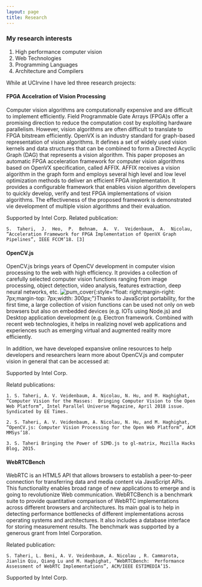 ```yaml
---
layout: page
title: Research
---
```



### My research interests
1. High performance computer vision
2. Web Technologies
3. Programming Languages
4. Architecture and Compilers

While at UCIrvine I have led three research projects:

#### FPGA Accelration of Vision Processing
Computer vision algorithms are computationally expensive and are difficult to implement efficiently. Field Programmable Gate Arrays (FPGA)s offer a promising direction to reduce the computation cost by exploiting hardware parallelism. However, vision algorithms are often difficult to translate to FPGA bitstream efficiently. OpenVX is an industry standard for graph-based representation of vision algorithms. It defines a set of widely used vision kernels and data structures that can be combined to form a Directed Acyclic Graph (DAG) that represents a vision algorithm. This paper proposes an automatic FPGA acceleration framework for computer vision algorithms based on OpenVX specification, called AFFIX. AFFIX receives a vision algorithm in the graph form and employs several high level and low level optimization methods to deliver an efficient FPGA implementation.
It provides a configurable framework that enables vision algorithm developers to quickly develop, verify and test FPGA implementations of vision algorithms. The effectiveness of the proposed framework is demonstrated vie development of multiple vision algorithms and their evaluation.  

Supported by Intel Corp.
Related publication:

```
S.  Taheri,  J.  Heo,  P.  Behnam,  A.  V.  Veidenbaum,  A.  Nicolau,  ”Acceleration Framework for FPGA Implementation of OpenVX Graph Pipelines”, IEEE FCCM’18. [3]
```

#### OpenCV.js

OpenCV.js brings years of OpenCV development in computer vision processing to the web with high efficiency. It provides a collection of carefully selected computer vision functions ranging from image processing, object detection, video analysis, features extraction, deep neural networks, etc. ![pum_cover]({{site.url}}/assets/pum_32_cover.png){:style="float: right;margin-right: 7px;margin-top: 7px;width: 300px;"}Thanks to JavaScript portability, for the first time, a large collection of vision functions can be used not only on web browsers but also on embedded devices (e.g. IOTs using Node.js) and Desktop application development (e.g. Electron framework. Combined with recent web technologies, it helps in realizing novel web applications and experiences such as emerging virtual and augmented reality more efficiently. 



In addition, we have developed expansive online resources to help developers and researchers learn more about OpenCV.js and computer vision in general that can be accessed at:


<!-- 
OpenCV.js documentation and tutorials
OpenCV.js demos
OpenCV.js can also be used in Node.js based environments. It is published on NPM. -->

Supported by Intel Corp.

Relatd publications:
```
1. S. Taheri, A. V. Veidenbaum, A. Nicolau, N. Hu, and M. Haghighat, ”Computer Vision for the Masses:  Bringing Computer Vision to the Open Web Platform”, Intel Parallel Universe Magazine, April 2018 issue.
Syndicated by EE Times.

2. S. Taheri, A. V. Veidenbaum, A. Nicolau, N. Hu, and M. Haghighat, ”OpenCV.js: Computer Vision Processing for the Open Web Platform”, ACM MMSys’18.

3. S. Taheri Bringing the Power of SIMD.js to gl-matrix, Mozilla Hacks Blog, 2015.
```

#### WebRTCBench
WebRTC is an HTML5 API that allows browsers to establish a peer-to-peer connection for transferring data and media content via JavaScript APIs. This functionality enables broad range of new applications to emerge and is going to revolutionize Web communication. WebRTCBench is a benchmark suite to provide quantitative comparison of WebRTC implementations across different browsers and architectures. Its main goal is to help in detecting performance bottlenecks of different implementations across operating systems and architectures. It also includes a database interface for storing measurement results. The benchmark was supported by a generous grant from Intel Corporation. 

Related publication:

```
S. Taheri, L. Beni, A. V. Veidenbaum, A. Nicolau , R. Cammarota, Jianlin Qiu, Qiang Lu and M. Haghighat, ”WebRTCBench:  Performance Assessment of WebRTC Implementations”, ACM/IEEE ESTIMEDIA’15.
```

Supported by Intel Corp.


